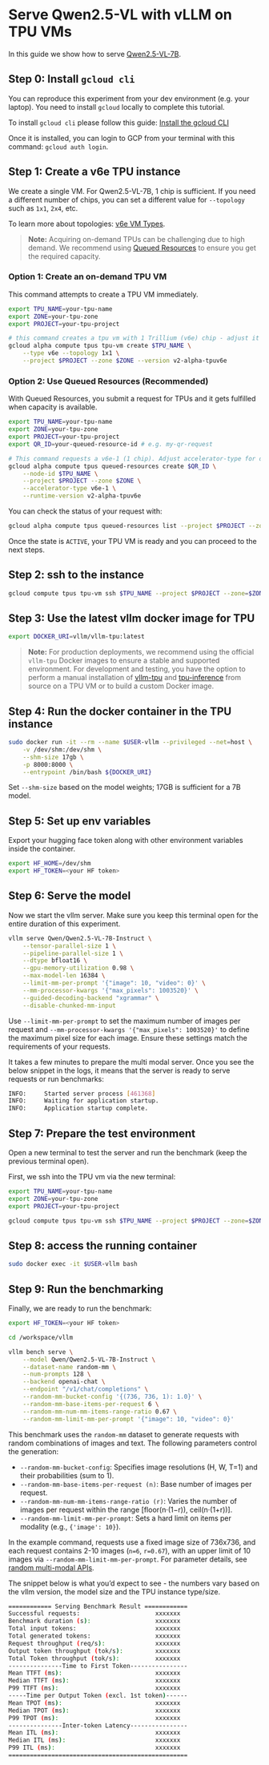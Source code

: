 # Serve Qwen2.5-VL with vLLM on TPU VMs

In this guide we show how to serve
[Qwen2.5-VL-7B](https://huggingface.co/Qwen/Qwen2.5-VL-7B-Instruct).

## Step 0: Install `gcloud cli`

You can reproduce this experiment from your dev environment
(e.g. your laptop).
You need to install `gcloud` locally to complete this tutorial.

To install `gcloud cli` please follow this guide:
[Install the gcloud CLI](https://cloud.google.com/sdk/docs/install#mac)

Once it is installed, you can login to GCP from your terminal with this
command: `gcloud auth login`.

## Step 1: Create a v6e TPU instance

We create a single VM. For Qwen2.5-VL-7B, 1 chip is sufficient. If you need a different number of
chips, you can set a different value for `--topology` such as `1x1`,
`2x4`, etc.

To learn more about topologies: [v6e VM Types](https://cloud.google.com/tpu/docs/v6e#vm-types).

> **Note:** Acquiring on-demand TPUs can be challenging due to high demand. We recommend using [Queued Resources](https://cloud.google.com/tpu/docs/queued-resources) to ensure you get the required capacity.

### Option 1: Create an on-demand TPU VM

This command attempts to create a TPU VM immediately.

```bash
export TPU_NAME=your-tpu-name
export ZONE=your-tpu-zone
export PROJECT=your-tpu-project

# this command creates a tpu vm with 1 Trillium (v6e) chip - adjust it to suit your needs
gcloud alpha compute tpus tpu-vm create $TPU_NAME \
    --type v6e --topology 1x1 \
    --project $PROJECT --zone $ZONE --version v2-alpha-tpuv6e
```

### Option 2: Use Queued Resources (Recommended)

With Queued Resources, you submit a request for TPUs and it gets fulfilled
when capacity is available.

```bash
export TPU_NAME=your-tpu-name
export ZONE=your-tpu-zone
export PROJECT=your-tpu-project
export QR_ID=your-queued-resource-id # e.g. my-qr-request

# This command requests a v6e-1 (1 chip). Adjust accelerator-type for different sizes.
gcloud alpha compute tpus queued-resources create $QR_ID \
    --node-id $TPU_NAME \
    --project $PROJECT --zone $ZONE \
    --accelerator-type v6e-1 \
    --runtime-version v2-alpha-tpuv6e
```

You can check the status of your request with:

```bash
gcloud alpha compute tpus queued-resources list --project $PROJECT --zone $ZONE
```

Once the state is `ACTIVE`, your TPU VM is ready and you can proceed to the next steps.

## Step 2: ssh to the instance

```bash
gcloud compute tpus tpu-vm ssh $TPU_NAME --project $PROJECT --zone=$ZONE
```

## Step 3: Use the latest vllm docker image for TPU

```bash
export DOCKER_URI=vllm/vllm-tpu:latest
```

> **Note:** For production deployments, we recommend using the official `vllm-tpu` Docker images to ensure a stable and supported environment. For development and testing, you have the option to perform a manual installation of [vllm-tpu](https://docs.vllm.ai/en/latest/getting_started/installation/google_tpu.html#set-up-using-python) and [tpu-inference](https://github.com/vllm-project/tpu-inference) from source on a TPU VM or to build a custom Docker image.

## Step 4: Run the docker container in the TPU instance

```bash
sudo docker run -it --rm --name $USER-vllm --privileged --net=host \
    -v /dev/shm:/dev/shm \
    --shm-size 17gb \
    -p 8000:8000 \
    --entrypoint /bin/bash ${DOCKER_URI}
```

Set `--shm-size` based on the model weights; 17GB is sufficient for a 7B model.

## Step 5: Set up env variables

Export your hugging face token along with other environment variables inside
the container.

```bash
export HF_HOME=/dev/shm
export HF_TOKEN=<your HF token>
```

## Step 6: Serve the model

Now we start the vllm server.
Make sure you keep this terminal open for the entire duration of this experiment.

```bash
vllm serve Qwen/Qwen2.5-VL-7B-Instruct \
    --tensor-parallel-size 1 \
    --pipeline-parallel-size 1 \
    --dtype bfloat16 \
    --gpu-memory-utilization 0.98 \
    --max-model-len 16384 \
    --limit-mm-per-prompt '{"image": 10, "video": 0}' \
    --mm-processor-kwargs '{"max_pixels": 1003520}' \
    --guided-decoding-backend "xgrammar" \
    --disable-chunked-mm-input
```

Use `--limit-mm-per-prompt` to set the maximum number of images per request and `--mm-processor-kwargs '{"max_pixels": 1003520}'` to define the maximum pixel size for each image. Ensure these settings match the requirements of your requests.

It takes a few minutes to prepare the multi modal server.
Once you see the below snippet in the logs, it means that the server is ready
to serve requests or run benchmarks:

```bash
INFO:     Started server process [461368]
INFO:     Waiting for application startup.
INFO:     Application startup complete.
```

## Step 7: Prepare the test environment

Open a new terminal to test the server and run the benchmark (keep the previous terminal open).

First, we ssh into the TPU vm via the new terminal:

```bash
export TPU_NAME=your-tpu-name
export ZONE=your-tpu-zone
export PROJECT=your-tpu-project

gcloud compute tpus tpu-vm ssh $TPU_NAME --project $PROJECT --zone=$ZONE
```

## Step 8: access the running container

```bash
sudo docker exec -it $USER-vllm bash
```

## Step 9: Run the benchmarking

Finally, we are ready to run the benchmark:

```bash
export HF_TOKEN=<your HF token>

cd /workspace/vllm

vllm bench serve \
    --model Qwen/Qwen2.5-VL-7B-Instruct \
    --dataset-name random-mm \
    --num-prompts 128 \
    --backend openai-chat \
    --endpoint "/v1/chat/completions" \
    --random-mm-bucket-config '{(736, 736, 1): 1.0}' \
    --random-mm-base-items-per-request 6 \
    --random-mm-num-mm-items-range-ratio 0.67 \
    --random-mm-limit-mm-per-prompt '{"image": 10, "video": 0}'
```

This benchmark uses the `random-mm` dataset to generate requests with random combinations of images and text. The following parameters control the generation:

* `--random-mm-bucket-config`: Specifies image resolutions (H, W, T=1) and their probabilities (sum to 1).
* `--random-mm-base-items-per-request (n)`: Base number of images per request.
* `--random-mm-num-mm-items-range-ratio (r)`: Varies the number of images per request within the range [floor(n·(1−r)), ceil(n·(1+r))].
* `--random-mm-limit-mm-per-prompt`: Sets a hard limit on items per modality (e.g., `{'image': 10}`).

In the example command, requests use a fixed image size of 736x736, and each request contains 2-10 images (`n=6`, `r=0.67`), with an upper limit of 10 images via `--random-mm-limit-mm-per-prompt`. For parameter details, see [random multi-modal APIs](https://github.com/vllm-project/vllm/pull/23119).

The snippet below is what you’d expect to see - the numbers vary based on the vllm version, the model size and the TPU instance type/size.

```bash
============ Serving Benchmark Result ============
Successful requests:                     xxxxxxx
Benchmark duration (s):                  xxxxxxx
Total input tokens:                      xxxxxxx
Total generated tokens:                  xxxxxxx
Request throughput (req/s):              xxxxxxx
Output token throughput (tok/s):         xxxxxxx
Total Token throughput (tok/s):          xxxxxxx
---------------Time to First Token----------------
Mean TTFT (ms):                          xxxxxxx
Median TTFT (ms):                        xxxxxxx
P99 TTFT (ms):                           xxxxxxx
-----Time per Output Token (excl. 1st token)------
Mean TPOT (ms):                          xxxxxxx
Median TPOT (ms):                        xxxxxxx
P99 TPOT (ms):                           xxxxxxx
---------------Inter-token Latency----------------
Mean ITL (ms):                           xxxxxxx
Median ITL (ms):                         xxxxxxx
P99 ITL (ms):                            xxxxxxx
==================================================
```
